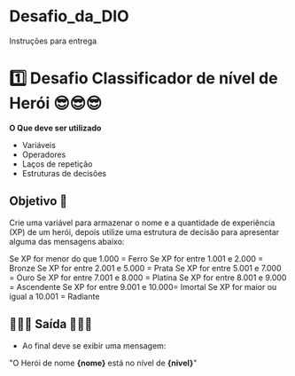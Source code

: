 # Desafio_da_DIO


Instruções para entrega
# 1️⃣ Desafio Classificador de nível de Herói 😎😎😎

**O Que deve ser utilizado**

- Variáveis
- Operadores
- Laços de repetição
- Estruturas de decisões

## Objetivo 🤗

Crie uma variável para armazenar o nome e a quantidade de experiência (XP) de um herói, depois utilize uma estrutura de decisão para apresentar alguma das mensagens abaixo:

Se XP for menor do que 1.000 = Ferro
Se XP for entre 1.001 e 2.000 = Bronze
Se XP for entre 2.001 e 5.000 = Prata
Se XP for entre 5.001 e 7.000 = Ouro
Se XP for entre 7.001 e 8.000 = Platina
Se XP for entre 8.001 e 9.000 = Ascendente
Se XP for entre 9.001 e 10.000= Imortal
Se XP for maior ou igual a 10.001 = Radiante

## 🌟🌟🌟 Saída 🌟🌟🌟

* Ao final deve se exibir uma mensagem:

"O Herói de nome **{nome}** está no nível de **{nivel}**"

 

